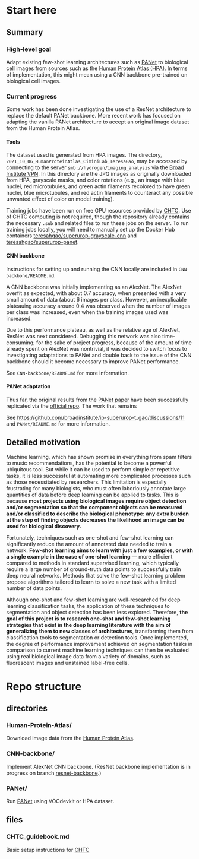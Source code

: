 # Start here

## Summary

### High-level goal

Adapt existing few-shot learning architectures such as [PANet](https://arxiv.org/abs/1908.06391) to biological cell images from sources such as the [Human Protein Atlas (HPA)](https://www.proteinatlas.org/humanproteome/pathology). In terms of implementation, this might mean using a CNN backbone pre-trained on biological cell images.

### Current progress

Some work has been done investigating the use of a ResNet architecture to replace the default PANet backbone. More recent work has focused on adapting the vanilla PANet architecture to accept an original image dataset from the Human Protein Atlas.

#### Tools

The dataset used is generated from HPA images. The directory, `2021_10_06_HumanProteinAtlas_CiminiLab_TeresaGao`, may be accessed by connecting to the server `smb://hydrogen/imaging_analysis` via the [Broad Institute VPN](vpn.broadinstitute.org). In this directory are the JPG images as originally downloaded from HPA, grayscale masks, and color rotations (e.g., an image with blue nuclei, red microtubules, and green actin filaments recolored to have green nuclei, blue microtubules, and red actin filaments to counteract any possible unwanted effect of color on model training).

Training jobs have been run on free GPU resources provided by [CHTC](https://chtc.cs.wisc.edu). Use of CHTC computing is not required, though the repository already contains the necessary `.sub` and related files to run these jobs on the server. To run training jobs locally, you will need to manually set up the Docker Hub containers [teresahgao/superurop-grayscale-cnn](https://hub.docker.com/repository/docker/teresahgao/superurop-grayscale-cnn) and [teresahgao/superurop-panet](https://hub.docker.com/repository/docker/teresahgao/superurop-panet).

#### CNN backbone

Instructions for setting up and running the CNN locally are included in `CNN-backbone/README.md`.

A CNN backbone was initially implementing as an AlexNet. The AlexNet overfit as expected, with about 0.7 accuracy, when presented with a very small amount of data (about 6 images per class. However, an inexplicable plateauing accuracy around 0.4 was observed when the number of images per class was increased, even when the training images used was increased.

Due to this performance plateau, as well as the relative age of AlexNet, ResNet was next considered. Debugging this network was also time-consuming; for the sake of project progress, because of the amount of time already spent on AlexNet was nontrivial, it was decided to switch focus to investigating adaptations to PANet and double back to the issue of the CNN backbone should it become necessary to improve PANet performance.

See `CNN-backbone/README.md` for more information.

#### PANet adaptation

Thus far, the original results from the [PANet paper](https://arxiv.org/abs/1908.06391) have been successfully replicated via the [official repo](https://github.com/kaixin96/PANet). The work that remains

See https://github.com/broadinstitute/ip-superurop-t_gao/discussions/11 and `PANet/README.md` for more information.


## Detailed motivation

Machine learning, which has shown promise in everything from spam filters to music recommendations, has the potential to become a powerful ubiquitous tool. But while it can be used to perform simple or repetitive tasks, it is less successful at automating more complicated processes such as those necessitated by researchers. This limitation is especially frustrating for many biologists, who must often laboriously annotate large quantities of data before deep learning can be applied to tasks. This is because **most projects using biological images require object detection and/or segmentation so that the component objects can be measured and/or classified to describe the biological phenotype: any extra burden at the step of finding objects decreases the likelihood an image can be used for biological discovery.**

Fortunately, techniques such as one-shot and few-shot learning can significantly reduce the amount of annotated data needed to train a network. **Few-shot learning aims to learn with just a few examples, or with a single example in the case of one-shot learning** — more efficient compared to methods in standard supervised learning, which typically require a large number of ground-truth data points to successfully train deep neural networks. Methods that solve the few-shot learning problem propose algorithms tailored to learn to solve a new task with a limited number of data points.

Although one-shot and few-shot learning are well-researched for deep learning classification tasks, the application of these techniques to segmentation and object detection has been less explored. Therefore, **the goal of this project is to research one-shot and few-shot learning strategies that exist in the deep learning literature with the aim of generalizing them to new classes of architectures**, transforming them from classification tools to segmentation or detection tools. Once implemented, the degree of performance improvement achieved on segmentation tasks in comparison to current machine learning techniques can then be evaluated using real biological image data from a variety of domains, such as fluorescent images and unstained label-free cells.



# Repo structure

## directories

### Human-Protein-Atlas/

Download image data from the [Human Protein Atlas](https://www.proteinatlas.org).

### CNN-backbone/

Implement AlexNet CNN backbone. (ResNet backbone implementation is in progress on branch [resnet-backbone](https://github.com/broadinstitute/ip-superurop-t_gao/tree/resnet-backbone).)

### PANet/

Run [PANet](https://github.com/kaixin96/PANet) using VOCdevkit or HPA dataset.

## files

### CHTC_guidebook.md

Basic setup instructions for [CHTC](https://chtc.cs.wisc.edu)
